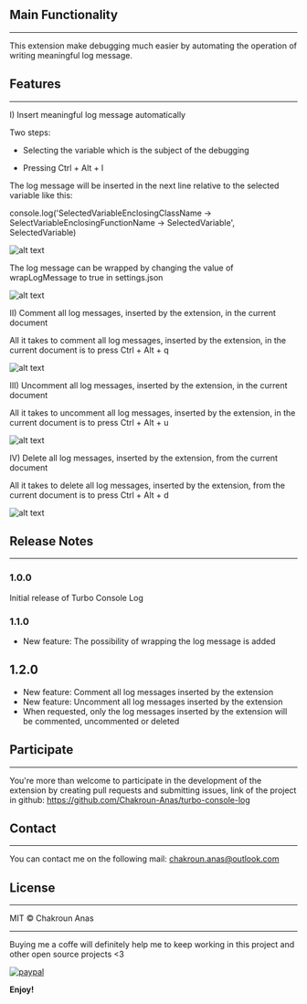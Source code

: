## Main Functionality
---

This extension make debugging much easier by automating the operation of writing meaningful log message.

## Features
---

I) Insert meaningful log message automatically 

Two steps:

* Selecting the variable which is the subject of the debugging

* Pressing Ctrl + Alt + l

The log message will be inserted in the next line relative to the selected variable like this: 

console.log('SelectedVariableEnclosingClassName -> SelectVariableEnclosingFunctionName -> SelectedVariable', SelectedVariable)

![alt text](https://image.ibb.co/mG1SXn/insert_log_message.gif "Inserting meaningful log message after selecting a variable")

The log message can be wrapped by changing the value of wrapLogMessage to true in settings.json

![alt text](https://image.ibb.co/kLed57/wrap_log_message.gif "Wrapping The log message")

II) Comment all log messages, inserted by the extension, in the current document

All it takes to comment all log messages, inserted by the extension, in the current document is to press Ctrl + Alt + q

![alt text](https://image.ibb.co/j7EN7x/comment_all_log_messages.gif "Comment all log messages, inserted by the extension, from the current file")

III) Uncomment all log messages, inserted by the extension, in the current document

All it takes to uncomment all log messages, inserted by the extension, in the current document is to press Ctrl + Alt + u

![alt text](https://image.ibb.co/bKRr0H/uncomment_all_log_messages.gif "Uncomment all log messages, inserted by the extension, from the current file")

IV) Delete all log messages, inserted by the extension, from the current document

All it takes to delete all log messages, inserted by the extension, from the current document is to press Ctrl + Alt + d

![alt text](https://image.ibb.co/jkoKdS/delete_all_log_messages.gif "Delete all log messages, inserted by the extension, from the current file")

## Release Notes
---

### 1.0.0

Initial release of Turbo Console Log

### 1.1.0

- New feature: The possibility of wrapping the log message is added

## 1.2.0

- New feature: Comment all log messages inserted by the extension
- New feature: Uncomment all log messages inserted by the extension
- When requested, only the log messages inserted by the extension will be commented, uncommented or deleted

## Participate
---

You're more than welcome to participate in the development of the extension by creating pull requests and submitting issues, link of the project in github: https://github.com/Chakroun-Anas/turbo-console-log

## Contact
---

You can contact me on the following mail: chakroun.anas@outlook.com

## License
---

MIT &copy; Chakroun Anas

---

Buying me a coffe will definitely help me to keep working in this project and other open source projects <3

[![paypal](https://www.paypalobjects.com/en_US/i/btn/btn_donateCC_LG.gif)](https://www.paypal.me/ChakrounAnas)

**Enjoy!**

